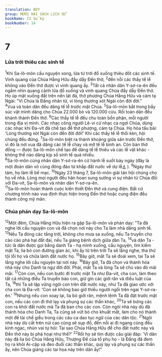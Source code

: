 ```yaml
---
translation: BDY
group: MƯƠI HAI SÁCH LỊCH SỬ
bookName: II Sử ký 
bookNumber: 14
---
```


<div class="title"><h1>7</h1><h3>Lửa trời thiêu các sinh tế</h3></div>
<span class="verse 2su_7_1"><sup>1</sup>Khi Sa-lô-môn cầu nguyện xong, lửa từ trời đổ xuống thiêu đốt các sinh tế. Vinh quang của Chúa Hằng Hữu đầy dẫy Đền thờ, </span>
<span class="verse 2su_7_2"><sup>2</sup>đến nỗi các thầy tế lễ không vào Đền thờ được vì vinh quang ấy. </span>
<span class="verse 2su_7_3"><sup>3</sup>Tất cả nhân dân Y-sơ-ra-ên đều ngắm nhìn quang cảnh lửa đổ xuống và vinh quang Chúa đầy dẫy Đền thờ. Họ úp mặt xuống đất trên nền lát đá, thờ phượng Chúa Hằng Hữu và cảm tạ Ngài: &#34;Vì Chúa là Đấng nhân từ, vì lòng thương xót Ngài còn đời đời.&#34;<br/></span>
<span class="verse 2su_7_4"><sup>4</sup>Vua và toàn dân đều dâng tế lễ trước mặt Chúa. </span>
<span class="verse 2su_7_5"><sup>5</sup>Sa-lô-môn bắt trong bầy súc vật mình dâng cho Chúa 22.000 bò và 120.000 cừu. Rồi toàn dân đều khánh thành Đền thờ. </span>
<span class="verse 2su_7_6"><sup>6</sup>Các thầy tế lễ đều chu toàn bổn phận, mỗi người trong địa vị mình. Các nhạc công người Lê-vi cử nhạc ca ngợi Chúa, dùng các nhạc khí Đa-vít đã chế tạo để thờ phượng, cảm tạ Chúa. Họ hòa tấu bài: &#39;Lòng thương xót Ngài còn đến đời đời!&#39; Khi các thầy tế lễ thổi kèn, hội chúng đều đứng. </span>
<span class="verse 2su_7_7"><sup>7</sup>Sa-lô-môn biệt ra thánh khoảng giữa sân trước Đền thờ, vì đó là nơi vua đã dâng các tế lễ chay và mỡ tế lễ bình an. Còn bàn thờ đồng — được Sa-lô-môn chế tạo để dâng tế lễ thiêu và các lễ vật khác - không thể nào dâng kịp số sinh tế quá nhiều.<br/></span>
<span class="verse 2su_7_8"><sup>8</sup>Sa-lô-môn cùng nhân dân Y-sơ-ra-ên cử hành lễ suốt bảy ngày (đây là một đoàn dân vô cùng đông đảo từ khắp đất nước về dự lễ<a href="#" data-toggle="tooltip" data-placement="bottom" title="Nt từ Ha-mát đến sông Ai-cập">⚓</a> ). </span>
<span class="verse 2su_7_9"><sup>9</sup>Ngày thứ tám, họ làm lễ bế mạc. </span>
<span class="verse 2su_7_10"><sup>10</sup>Ngày 23 tháng 7, Sa-lô-môn giải tán hội chúng cho họ về nhà. Lòng mọi người đều hân hoan sung sướng vì sự nhân từ Chúa đối với Đa-vít, Sa-lô-môn và nhân dân Y-sơ-ra-ên.<br/></span>
<span class="verse 2su_7_11"><sup>11</sup>Sa-lô-môn hoàn thành cuộc kiến thiết Đền thờ và cung điện. Bất cứ chương trình nào vua định thực hiện trong Đền thờ hoặc cung điện đều thành công mỹ mãn.</span>
<div class="title"><h3>Chúa phán dạy Sa-lô-môn</h3></div>
<span class="verse 2su_7_12"><sup>12</sup>Một đêm, Chúa Hằng Hữu hiện ra gặp Sa-lô-môn và phán dạy: &#34;Ta đã nghe lời cầu nguyện con và đã chọn nơi này cho Ta làm nhà dâng sinh tế. </span>
<span class="verse 2su_7_13"><sup>13</sup>Nếu Ta đóng các tầng trời, không cho mưa sa xuống, nếu Ta truyền cho cào cào phá hại đất đai, nếu Ta giáng bệnh dịch giữa dân Ta, </span>
<span class="verse 2su_7_14"><sup>14</sup>và dân Ta -  tức là dân được gọi bằng danh Ta - hạ mình xuống, cầu nguyện, tìm kiếm mặt Ta, lìa bỏ con đường gian ác, khi ấy từ trên trời Ta sẽ lắng nghe, tha thứ tội lỗi họ và chữa lành đất nước họ. </span>
<span class="verse 2su_7_15"><sup>15</sup>Bây giờ, mắt Ta sẽ đoái xem, tai Ta sẽ lắng nghe lời cầu nguyện tại nơi này. </span>
<span class="verse 2su_7_16"><sup>16</sup>Bây giờ, Ta đã chọn và thánh hóa nhà này cho Danh ta ngự đời đời. Phải, mắt Ta và lòng Ta sẽ chú vào đó mãi mãi. </span>
<span class="verse 2su_7_17"><sup>17</sup>Còn con, nếu con bước đi trước mặt Ta như Đa-vít, cha con, làm theo tất cả những điều Ta truyền bảo con, giữ gìn các giới răn và điều luật của Ta, </span>
<span class="verse 2su_7_18"><sup>18</sup>thì Ta sẽ lập vững ngôi con trên đất nước này, như Ta đã giao ước với cha con là Đa-vít: &#39;Con sẽ không bao giờ thiếu người ngồi trên ngai Y-sơ-ra-ên.&#39; </span>
<span class="verse 2su_7_19"><sup>19</sup>Nhưng nếu con xoay lại, lìa bỏ giới răn, mệnh lệnh Ta đã đặt trước mặt con, nếu các con đi thờ lạy và phụng sự các thần khác, </span>
<span class="verse 2su_7_20"><sup>20</sup>Ta sẽ bứng các con ra khỏi đất nước mà Ta đã ban cho các con. Còn ngôi nhà này dù đã thánh hóa cho Danh Ta, Ta cũng sẽ vứt bỏ cho khuất mắt, làm cho nó thành một đề tài chế giễu trong các câu ca dao tục ngữ của các dân tộc. </span>
<span class="verse 2su_7_21"><sup>21</sup>Ngôi nhà này dù cất trên núi cao cũng sẽ sụp đổ, đến nỗi ai đi ngang cũng đều kinh ngạc, nhún vai tự hỏi: Tại sao Chúa Hằng Hữu để cho đất nước này và Đền thờ này bị phá hoại như thế?&#39; </span>
<span class="verse 2su_7_22"><sup>22</sup>Rồi họ sẽ tìm được câu giải đáp: &#39;Vì dân này đã lìa bỏ Chúa Hằng Hữu, Thượng Đế của tổ phụ họ - là Đấng đã đem họ ra khỏi Ai-cập và đeo đuổi các thần khác, quỳ lạy và phụng sự các thần ấy, nên Chúa giáng các tai họa này trên dân ấy!&#34;</span>
